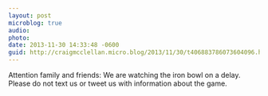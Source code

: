 ```yaml
---
layout: post
microblog: true
audio: 
photo: 
date: 2013-11-30 14:33:48 -0600
guid: http://craigmcclellan.micro.blog/2013/11/30/t406883786073604096.html
---
```

Attention family and friends: We are watching the iron bowl on a delay. Please do not text us or tweet us with information about the game.
